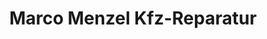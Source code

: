 ---
title: "Marco Menzel Kfz-Reparatur"
url: /winsen-luhe/marco-menzel-kfz-reparatur/
shop: Autowerkstatt
---